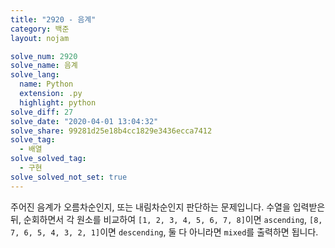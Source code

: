 ```yaml
---
title: "2920 - 음계"
category: 백준
layout: nojam

solve_num: 2920
solve_name: 음계
solve_lang:
  name: Python
  extension: .py
  highlight: python
solve_diff: 27
solve_date: "2020-04-01 13:04:32"
solve_share: 99281d25e18b4cc1829e3436ecca7412
solve_tag:
  - 배열
solve_solved_tag:
  - 구현
solve_solved_not_set: true
---
```


주어진 음계가 오름차순인지, 또는 내림차순인지 판단하는 문제입니다. 수열을 입력받은 뒤, 순회하면서 각 원소를 비교하여 `[1, 2, 3, 4, 5, 6, 7, 8]`이면 `ascending`, `[8, 7, 6, 5, 4, 3, 2, 1]`이면 `descending`, 둘 다 아니라면 `mixed`를 출력하면 됩니다.
